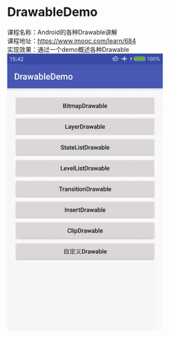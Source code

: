 # DrawableDemo
课程名称：Android的各种Drawable讲解</br>
课程地址：https://www.imooc.com/learn/684</br>
实现效果：通过一个demo概述各种Drawable</br>
![Image text](https://github.com/ChouBaoDxs/MyResources/blob/master/image/Android_Study/慕课网/DrawableDemo.gif)